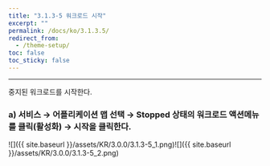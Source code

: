 ```yaml
---
title: "3.1.3-5 워크로드 시작"
excerpt: ""
permalink: /docs/ko/3.1.3.5/
redirect_from:
  - /theme-setup/
toc: false
toc_sticky: false
---
```


---
중지된 워크로드를 시작한다.

### a\) 서비스 → 어플리케이션 맵 선택 → Stopped 상태의 워크로드 액션메뉴를 클릭\(활성화\) → 시작을 클릭한다.
![]({{ site.baseurl }}/assets/KR/3.0.0/3.1.3-5_1.png)![]({{ site.baseurl }}/assets/KR/3.0.0/3.1.3-5_2.png)
